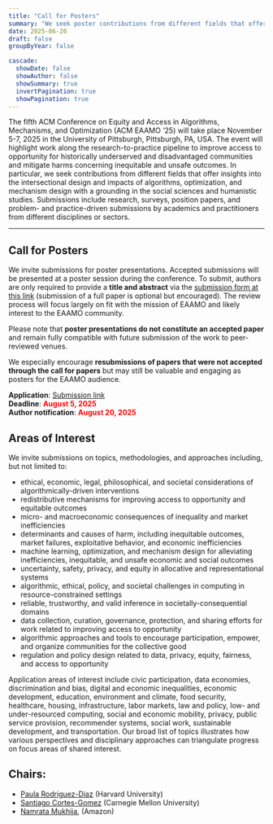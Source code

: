 ```yaml
---
title: "Call for Posters"
summary: "We seek poster contributions from different fields that offer insights into the intersectional design and impacts of algorithms, optimization, and mechanism design with a grounding in the social sciences and humanistic studies."
date: 2025-06-20
draft: false
groupByYear: false

cascade:
  showDate: false
  showAuthor: false
  showSummary: true
  invertPagination: true
  showPagination: true
---
```


The fifth ACM Conference on Equity and Access in Algorithms, Mechanisms, and Optimization (ACM EAAMO ‘25) will take place November 5-7, 2025 in the University of Pittsburgh, Pittsburgh, PA, USA. The event will highlight work along the research-to-practice pipeline to improve access to opportunity for historically underserved and disadvantaged communities and mitigate harms concerning inequitable and unsafe outcomes. In particular, we seek contributions from different fields that offer insights into the intersectional design and impacts of algorithms, optimization, and mechanism design with a grounding in the social sciences and humanistic studies. Submissions include research, surveys, position papers, and problem- and practice-driven submissions by academics and practitioners from different disciplines or sectors.

- - -

## Call for Posters

We invite submissions for poster presentations. Accepted submissions will be presented at a poster session during the conference. To submit, authors are only required to provide a **title and abstract** via the [submission form at this link](https://docs.google.com/forms/d/e/1FAIpQLScQFE0bglbUAT2STMZ8iVe19VLH8N6GLYIKZ_hAaKnBjru63g/viewform?usp=dialog) (submission of a full paper is optional but encouraged). The review process will focus largely on fit with the mission of EAAMO and likely interest to the EAAMO community.

Please note that **poster presentations do not constitute an accepted paper** and remain fully compatible with future submission of the work to peer-reviewed venues.

We especially encourage **resubmissions of papers that were not accepted through the call for papers** but may still be valuable and engaging as posters for the EAAMO audience.


**Application**: [Submission link](https://docs.google.com/forms/d/e/1FAIpQLScQFE0bglbUAT2STMZ8iVe19VLH8N6GLYIKZ_hAaKnBjru63g/viewform?usp=dialog) \
**Deadline**: <span style="color: red; font-weight: bold;">August 5, 2025</span> \
**Author notification**: <span style="color: red; font-weight: bold;">August 20, 2025</span>

## Areas of Interest

We invite submissions on topics, methodologies, and approaches including, but not limited to:
- ethical, economic, legal, philosophical, and societal considerations of algorithmically-driven interventions
- redistributive mechanisms for improving access to opportunity and equitable outcomes
- micro- and macroeconomic consequences of inequality and market inefficiencies
- determinants and causes of harm, including inequitable outcomes, market failures, exploitative behavior, and economic inefficiencies
- machine learning, optimization, and mechanism design for alleviating inefficiencies, inequitable, and unsafe economic and social outcomes
- uncertainty, safety, privacy, and equity in allocative and representational systems
- algorithmic, ethical, policy, and societal challenges in computing in resource-constrained settings
- reliable, trustworthy, and valid inference in societally-consequential domains
- data collection, curation, governance, protection, and sharing efforts for work related to improving access to opportunity
- algorithmic approaches and tools to encourage participation, empower, and organize communities for the collective good
- regulation and policy design related to data, privacy, equity, fairness, and access to opportunity

Application areas of interest include civic participation, data economies, discrimination and bias, digital and economic inequalities, economic development, education, environment and climate, food security, healthcare, housing, infrastructure, labor markets, law and policy, low- and under-resourced computing, social and economic mobility, privacy, public service provision, recommender systems, social work, sustainable development, and transportation. Our broad list of topics illustrates how various perspectives and disciplinary approaches can triangulate progress on focus areas of shared interest.

## Chairs:
- [Paula Rodriguez-Diaz](https://paularodrid.wordpress.com/) (Harvard University)
- [Santiago Cortes-Gomez](https://www.linkedin.com/in/santiago-cortes-839931155/) (Carnegie Mellon University)
- [Namrata Mukhija](https://namrata96.github.io/), (Amazon)
